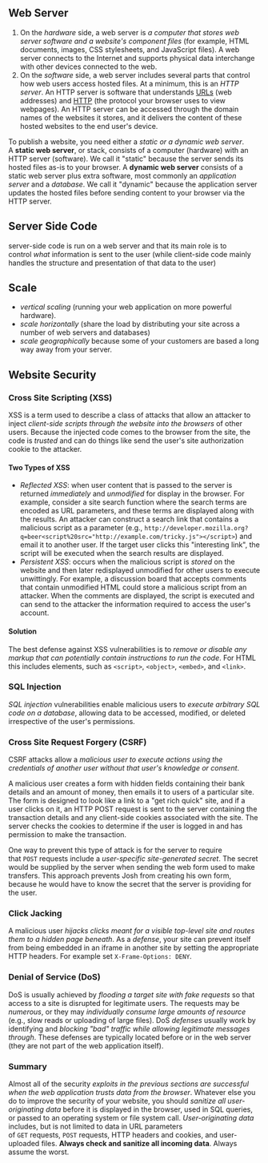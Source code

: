 ## Web Server
1. On the *hardware* side, a web server is *a computer that stores web server software and a website's component files* (for example, HTML documents, images, CSS stylesheets, and JavaScript files). A web server connects to the Internet and supports physical data interchange with other devices connected to the web.
2. On the *software* side, a web server includes several parts that control how web users access hosted files. At a minimum, this is an _HTTP server_. An HTTP server is software that understands [URLs](https://developer.mozilla.org/en-US/docs/Glossary/URL) (web addresses) and [HTTP](https://developer.mozilla.org/en-US/docs/Glossary/HTTP) (the protocol your browser uses to view webpages). An HTTP server can be accessed through the domain names of the websites it stores, and it delivers the content of these hosted websites to the end user's device.

To publish a website, you need either a *static or a dynamic web server*.
A **static web server**, or stack, consists of a computer (hardware) with an HTTP server (software). We call it "static" because the server sends its hosted files as-is to your browser.
A **dynamic web server** consists of a static web server plus extra software, most commonly an _application server_ and a _database_. We call it "dynamic" because the application server updates the hosted files before sending content to your browser via the HTTP server.

## Server Side Code
server-side code is run on a web server and that its main role is to control _what_ information is sent to the user (while client-side code mainly handles the structure and presentation of that data to the user)

## Scale
- _vertical scaling_ (running your web application on more powerful hardware). 
- _scale horizontally_ (share the load by distributing your site across a number of web servers and databases) 
- _scale geographically_ because some of your customers are based a long way away from your server.

## Website Security
### Cross Site Scripting (XSS)
XSS is a term used to describe a class of attacks that allow an attacker to inject *client-side scripts through the website into the browsers* of other users.
Because the injected code comes to the browser from the site, the code is _trusted_ and can do things like send the user's site authorization cookie to the attacker.

#### Two Types of XSS
- *Reflected XSS*: when user content that is passed to the server is returned _immediately_ and _unmodified_ for display in the browser. For example, consider a site search function where the search terms are encoded as URL parameters, and these terms are displayed along with the results. An attacker can construct a search link that contains a malicious script as a parameter (e.g., `http://developer.mozilla.org?q=beer<script%20src="http://example.com/tricky.js"></script>`) and email it to another user. If the target user clicks this "interesting link", the script will be executed when the search results are displayed.
- _Persistent XSS_: occurs when the malicious script is _stored_ on the website and then later redisplayed unmodified for other users to execute unwittingly. For example, a discussion board that accepts comments that contain unmodified HTML could store a malicious script from an attacker. When the comments are displayed, the script is executed and can send to the attacker the information required to access the user's account.

#### Solution
The best defense against XSS vulnerabilities is to *remove or disable any markup that can potentially contain instructions to run the code*. For HTML this includes elements, such as `<script>`, `<object>`, `<embed>`, and `<link>`.

### SQL Injection
*SQL injection* vulnerabilities enable malicious users to *execute arbitrary SQL code on a database*, allowing data to be accessed, modified, or deleted irrespective of the user's permissions.

### Cross Site Request Forgery (CSRF)
CSRF attacks allow a *malicious user to execute actions using the credentials of another user without that user's knowledge or consent*.

A malicious user creates a form with hidden fields containing their bank details and an amount of money, then emails it to users of a particular site. The form is designed to look like a link to a "get rich quick" site, and if a user clicks on it, an HTTP POST request is sent to the server containing the transaction details and any client-side cookies associated with the site. The server checks the cookies to determine if the user is logged in and has permission to make the transaction.

One way to prevent this type of attack is for the server to require that `POST` requests include a *user-specific site-generated secret*. The secret would be supplied by the server when sending the web form used to make transfers. This approach prevents Josh from creating his own form, because he would have to know the secret that the server is providing for the user.


### Click Jacking
A malicious user *hijacks clicks meant for a visible top-level site and routes them to a hidden page beneath*.
As a *defense*, your site can prevent itself from being embedded in an iframe in another site by setting the appropriate HTTP headers. For example set `X-Frame-Options: DENY`.

### Denial of Service (DoS)
DoS is usually achieved by *flooding a target site with fake requests* so that access to a site is disrupted for legitimate users. The requests may be *numerous*, or they may *individually consume large amounts of resource* (e.g., slow reads or uploading of large files). 
DoS *defenses* usually work by identifying and *blocking "bad" traffic while allowing legitimate messages through*. These defenses are typically located before or in the web server (they are not part of the web application itself).


### Summary
Almost all of the security *exploits in the previous sections are successful when the web application trusts data from the browser*. Whatever else you do to improve the security of your website, you should *sanitize all user-originating data* before it is displayed in the browser, used in SQL queries, or passed to an operating system or file system call.
_User-originating data_ includes, but is not limited to data in URL parameters of `GET` requests, `POST` requests, HTTP headers and cookies, and user-uploaded files. **Always check and sanitize all incoming data**. Always assume the worst.